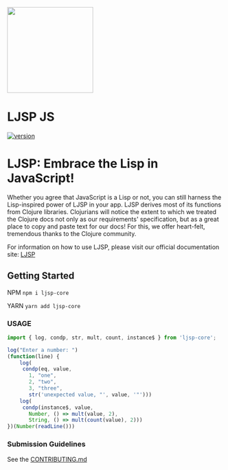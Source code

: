 <img src="https://ljsp-docs.vercel.app/img/logo.svg" width="200" height="200"/>

# LJSP JS

[![version][version-badge]][changelog]

[changelog]: CHANGELOG.md
[version-badge]: https://img.shields.io/badge/version-0.1.8-blue.svg

# LJSP: Embrace the Lisp in JavaScript!
Whether you agree that JavaScript is a Lisp or not, you can still harness the Lisp-inspired power of LJSP in your app. LJSP derives most of its functions from Clojure libraries. Clojurians will notice the extent to which we treated the Clojure docs not only as our requirements' specification, but as a great place to copy and paste text for our docs! For this, we offer heart-felt, tremendous thanks to the Clojure community.

For information on how to use LJSP, please visit our official documentation site:
[LJSP](https://ljsp-docs.vercel.app/)

## Getting Started

NPM `npm i ljsp-core`

YARN `yarn add ljsp-core`

### USAGE

```javascript
import { log, condp, str, mult, count, instance$ } from 'ljsp-core';

log("Enter a number: ")
(function(line) {
    log(
     condp(eq, value,
       1, "one",
       2, "two",
       3, "three",
       str('unexpected value, "', value, '"')))
    log(
     condp(instance$, value,
       Number, () => mult(value, 2),
       String, () => mult(count(value), 2)))
})(Number(readLine()))
```

### Submission Guidelines

See the [CONTRIBUTING.md](CONTRIBUTING.md)

[semantic-versioning]: https://semver.org/spec/v2.0.0.html
[conventional-commits]: https://www.conventionalcommits.org/en/v1.0.0/
